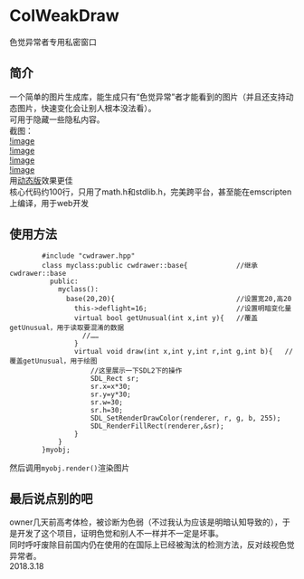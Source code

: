 # ColWeakDraw  
色觉异常者专用私密窗口  
## 简介  
一个简单的图片生成库，能生成只有“色觉异常”者才能看到的图片（并且还支持动态图片，快速变化会让别人根本没法看）。  
可用于隐藏一些隐私内容。  
截图：  
[!image](./image/1.jpg)  
[!image](./image/2.jpg)  
[!image](./image/3.jpg)  
[!image](./image/4.jpg)  
用[动态版](./test/sdl.cpp)效果更佳  
核心代码约100行，只用了math.h和stdlib.h，完美跨平台，甚至能在emscripten上编译，用于web开发  
## 使用方法  
```
        #include "cwdrawer.hpp"
        class myclass:public cwdrawer::base{            //继承cwdrawer::base
          public:
            myclass():  
              base(20,20){                              //设置宽20,高20  
                this->deflight=16;                      //设置明暗变化量  
                virtual bool getUnusual(int x,int y){   //覆盖getUnusual，用于读取要混淆的数据  
                  //……  
                }
                virtual void draw(int x,int y,int r,int g,int b){   //覆盖getUnusual，用于绘图  
                    //这里展示一下SDL2下的操作  
                    SDL_Rect sr;
                    sr.x=x*30;
                    sr.y=y*30;
                    sr.w=30;
                    sr.h=30;
                    SDL_SetRenderDrawColor(renderer, r, g, b, 255);
                    SDL_RenderFillRect(renderer,&sr);
                }
            }
        }myobj;
```  
然后调用` myobj.render() `渲染图片  
## 最后说点别的吧  
owner几天前高考体检，被诊断为色弱（不过我认为应该是明暗认知导致的），于是开发了这个项目，证明色觉和别人不一样并不一定是坏事。  
同时呼吁废除目前国内仍在使用的在国际上已经被淘汰的检测方法，反对歧视色觉异常者。  
2018.3.18  
